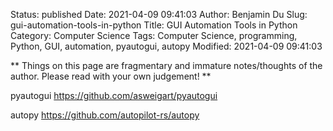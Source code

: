 Status: published
Date: 2021-04-09 09:41:03
Author: Benjamin Du
Slug: gui-automation-tools-in-python
Title: GUI Automation Tools in Python
Category: Computer Science
Tags: Computer Science, programming, Python, GUI, automation, pyautogui, autopy
Modified: 2021-04-09 09:41:03

**
Things on this page are fragmentary and immature notes/thoughts of the author.
Please read with your own judgement!
**


pyautogui
https://github.com/asweigart/pyautogui

autopy
https://github.com/autopilot-rs/autopy